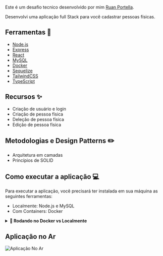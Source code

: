 Este é um desafio tecnico desenvolvido por mim [Ruan Portella](https://github.com/Ruan-Portella).

Desenvolvi uma aplicação full Stack para você cadastrar pessoas físicas.

## Ferramentas :wrench:

- [Node.js](https://nodejs.org/en/)
- [Express](https://expressjs.com/pt-br/)
- [React](https://pt-br.reactjs.org/)
- [MySQL](https://www.mysql.com/)
- [Docker](https://www.docker.com/)
- [Sequelize](https://sequelize.org/)
- [TailwindCSS](https://tailwindcss.com/)
- [TypeScript](https://www.typescriptlang.org/)

## Recursos :sparkles:

- Criação de usuário e login
- Criação de pessoa física
- Deleção de pessoa física
- Edição de pessoa física

## Metodologias e Design Patterns :pencil2:

- Arquitetura em camadas
- Princípios de SOLID

## Como executar a aplicação :computer:

Para executar a aplicação, você precisará ter instalada em sua máquina as seguintes ferramentas:

- Localmente: Node.js e MySQL
- Com Containers: Docker

<details>
<summary><strong>🐋 Rodando no Docker vs Localmente</strong></summary>

## 👉 Com Docker


### 1 - Clone o repositório e entre na pasta da aplicação

```sh
git clone git@github.com:Ruan-Portella/cadastro_pessoa_fisica.git && cd cadastro_pessoa_fisica
```

### 2 - Configure as variáveis de ambiente

`
 Altere o .env.example para .env na pasta server e preencha as variáveis de ambiente com as informações do seu banco de dados.
`

### 3 - Suba o container do banco de dados, front e back.

```sh
docker-compose up -d
```

### 5 - Acesse a aplicação

`
Pronto! Agora é só acessar o [localhost:5173](http://localhost:5173) e se divertir!
`

## 👉 Sem Docker

### 1 - Clone o repositório e entre na pasta da aplicação

```sh
git clone git@github.com:Ruan-Portella/cadastro_pessoa_fisica.git && cd cadastro_pessoa_fisica
```

### 2 - Configure as variáveis de ambiente

`
 Altere o .env.example para .env na pasta server e preencha as variáveis de ambiente com as informações do seu banco de dados.
`

### 3 - Instale as dependências

```sh
cd client && npm install && cd ../server && npm install
```

### 3 - Faça o build do backend

```sh
npm run build
```

### 5 - Crie sua conexão do banco de dados e altere no arquivo database.ts na pasta server

`Para continuar sem o Docker você precisa criar uma conexão com o banco de dados mysql.`

`OU`

`Rode o comando abaixo para subir o container do banco de dados`

```sh
docker-compose up db -d
```

### 6 - Suba a aplicação front e back

```sh
cd .. && cd client && npm run dev
```

`Crie outro terminal e rode o comando abaixo`

```sh
cd .. && cd server && npm run dev
```

### 6 - Acesse a aplicação

`
Pronto! Agora é só acessar o [localhost:5173](http://localhost:5173) e se divertir!
`

</details>

## Aplicação no Ar

<img src='https://i.imgur.com/YSDy8lZ.png' alt='Aplicação No Ar' /> 
